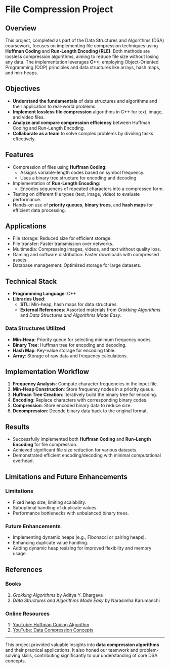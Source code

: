 # File Compression Project

## Overview  
This project, completed as part of the Data Structures and Algorithms (DSA) coursework, focuses on implementing file compression techniques using **Huffman Coding** and **Run-Length Encoding (RLE)**. Both methods are lossless compression algorithms, aiming to reduce file size without losing any data. The implementation leverages **C++**, employing Object-Oriented Programming (OOP) principles and data structures like arrays, hash maps, and min-heaps.

## Objectives  
- **Understand the fundamentals** of data structures and algorithms and their application to real-world problems.  
- **Implement lossless file compression** algorithms in C++ for text, image, and video files.  
- **Analyze and compare compression efficiency** between Huffman Coding and Run-Length Encoding.  
- **Collaborate as a team** to solve complex problems by dividing tasks effectively.

## Features  
- Compression of files using **Huffman Coding**:  
  - Assigns variable-length codes based on symbol frequency.  
  - Uses a binary tree structure for encoding and decoding.  
- Implementation of **Run-Length Encoding**:  
  - Encodes sequences of repeated characters into a compressed form.  
- Testing on different file types (text, image, video) to evaluate performance.  
- Hands-on use of **priority queues**, **binary trees**, and **hash maps** for efficient data processing.  

## Applications  
- File storage: Reduced size for efficient storage.  
- File transfer: Faster transmission over networks.  
- Multimedia: Compressing images, videos, and text without quality loss.  
- Gaming and software distribution: Faster downloads with compressed assets.  
- Database management: Optimized storage for large datasets.  

## Technical Stack  
- **Programming Language**: C++  
- **Libraries Used**:  
  - **STL**: Min-heap, hash maps for data structures.  
  - **External References**: Assorted materials from *Grokking Algorithms* and *Data Structures and Algorithms Made Easy*.  

### Data Structures Utilized  
- **Min-Heap**: Priority queue for selecting minimum frequency nodes.  
- **Binary Tree**: Huffman tree for encoding and decoding.  
- **Hash Map**: Key-value storage for encoding table.  
- **Array**: Storage of raw data and frequency calculations.  

## Implementation Workflow  
1. **Frequency Analysis**: Compute character frequencies in the input file.  
2. **Min-Heap Construction**: Store frequency nodes in a priority queue.  
3. **Huffman Tree Creation**: Iteratively build the binary tree for encoding.  
4. **Encoding**: Replace characters with corresponding binary codes.  
5. **Compression**: Store encoded binary data to reduce size.  
6. **Decompression**: Decode binary data back to the original format.  

## Results  
- Successfully implemented both **Huffman Coding** and **Run-Length Encoding** for file compression.  
- Achieved significant file size reduction for various datasets.  
- Demonstrated efficient encoding/decoding with minimal computational overhead.  

## Limitations and Future Enhancements  
### Limitations  
- Fixed heap size, limiting scalability.  
- Suboptimal handling of duplicate values.  
- Performance bottlenecks with unbalanced binary trees.  

### Future Enhancements  
- Implementing dynamic heaps (e.g., Fibonacci or pairing heaps).  
- Enhancing duplicate value handling.  
- Adding dynamic heap resizing for improved flexibility and memory usage.  

## References  
### Books  
1. *Grokking Algorithms* by Aditya Y. Bhargava  
2. *Data Structures and Algorithms Made Easy* by Narasimha Karumanchi  

### Online Resources  
1. [YouTube: Huffman Coding Algorithm](https://www.youtube.com/watch?v=co4_ahEDCho)  
2. [YouTube: Data Compression Concepts](https://www.youtube.com/watch?v=B3y0RsVCyrw)  

---

This project provided valuable insights into **data compression algorithms** and their practical applications. It also honed our teamwork and problem-solving skills, contributing significantly to our understanding of core DSA concepts.

